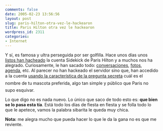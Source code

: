 ```yaml
---
comments: false
date: 2005-02-23 13:56:56
layout: post
slug: paris-hilton-otra-vez-le-hackearon
title: Paris Hilton otra vez le hackearon
wordpress_id: 2311
categories:
- Internet
---
```


Y sí, es famosa y ultra perseguida por ser golfilla. Hace unos días unos [listos han hacheado](http://www.hiltonhacked.com/) la cuenta Sidekick de Paris Hilton y a muchos nos ha alegrado. Curiosamente, le han sacado todo: [conversaciones](http://www.hiltonhacked.com/notes.html), [fotos](http://www.hiltonhacked.com/pics/), [agenda](http://www.hiltonhacked.com/book.html), etc. Al parecer no han hackeado el servidor sino que, han accedido a la cuenta [usando la característica de la pregunta secreta](http://www.engadget.com/entry/1234000547032961/) cuál es el nombre de tu mascota preferida, algo tan simple y público que Paris no supo esquivar.





Lo que digo no es nada nuevo. Lo único que saco de todo esto es: **que bien se lo pasa esta tía**. Está todo los días de fiesta en fiesta y se folla todo lo que le apetece, vamos la palabra sibarita le queda muy chica.





**Nota:** me alegra mucho que pueda hacer lo que le da la gana no es que me reviente.




 
